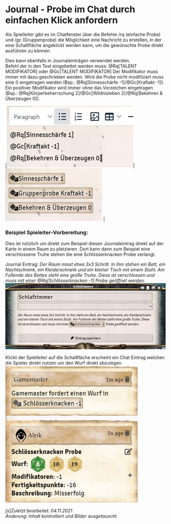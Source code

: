 # Journal - Probe im Chat durch einfachen Klick anfordern

Als Spielleiter gibt es im Chatfenster über die Befehle /rq (einfache Probe) und /gc (Gruppenprobe) die Möglichkeit eine Nachricht zu erstellen, in der eine Schaltfläche angeklickt werden kann, um die gewünschte Probe direkt ausführen zu können.

Dies kann ebenfalls in Journaleinträgen verwendet werden.  
Befehl der in den Text eingebettet werden muss: @Rq[TALENT MODIFIKATOR] oder @Gc[TALENT MODIFIKATOR] 
Der Modifikator muss immer mit dazu geschrieben werden. Wird die Probe nicht modifiziert muss eine 0 eingetragen werden (Bsp.: @Rq[Sinnesschärfe -1]/@Gc[Kraftakt -1]). Ein positiver Modifikator wird immer ohne das Vorzeichen eingetragen (Bsp.: @Rq[Körperbeherrschung 2]/@Gc[Wildnisleben 2]/@Rq[Bekehren & Überzeugen 0]).

|![Journal Request Code](de/images/de-journal-probe_anfordern_0.png)|![Journal Request](de/images/de-journal-probe_anfordern_1.png)
|

### Beispiel Spieleiter-Vorbereitung:
Dies ist nützlich um direkt zum Beispiel diesen Journaleintrag direkt auf der Karte in einem Raum zu platzieren.
Dort kann dann zum Beispiel eine verschlossene Truhe stehen die eine Schlösserknacken Probe verlangt.

Journal Eintrag: *Der Raum misst etwa 3x3 Schritt. In ihm stehen ein Bett, ein Nachtschrank, ein Kleiderschrank und ein kleiner Tisch mit einem Stuhl. 
Am Fußende des Bettes steht eine große Truhe.
Diese ist verschlossen und muss mit einer @Rq[Schlösserknacken -1] Probe geöffnet werden.*
![Verschlossene Truhe](de/images/de-journal-probe_anfordern_2.png)

Klickt der Spielleiter auf die Schaltfläche erscheint ein Chat Eintrag welchen die Spieler direkt nutzen um den Wurf direkt abzulegen.
![grafik](de/images/de-journal-probe_anfordern_3.png)

*[x]Zuletzt bearbeitet: 04.11.2021*  
*Änderung: Inhalt kontrolliert und Bilder ausgetauscht*
